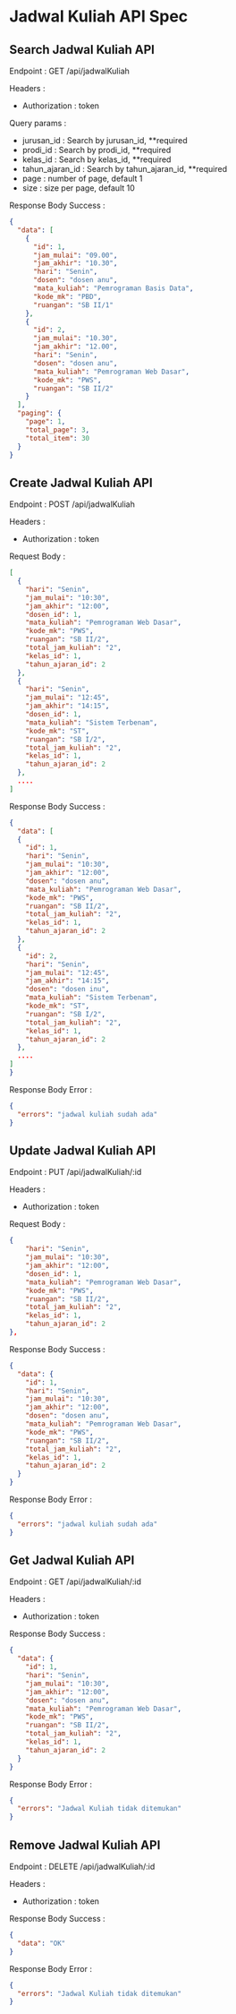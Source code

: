 # Jadwal Kuliah API Spec

## Search Jadwal Kuliah API

Endpoint : GET /api/jadwalKuliah

Headers :

- Authorization : token

Query params :

- jurusan_id : Search by jurusan_id, \*\*required
- prodi_id : Search by prodi_id, \*\*required
- kelas_id : Search by kelas_id, \*\*required
- tahun_ajaran_id : Search by tahun_ajaran_id, \*\*required
- page : number of page, default 1
- size : size per page, default 10

Response Body Success :

```json
{
  "data": [
    {
      "id": 1,
      "jam_mulai": "09.00",
      "jam_akhir": "10.30",
      "hari": "Senin",
      "dosen": "dosen anu",
      "mata_kuliah": "Pemrograman Basis Data",
      "kode_mk": "PBD",
      "ruangan": "SB II/1"
    },
    {
      "id": 2,
      "jam_mulai": "10.30",
      "jam_akhir": "12.00",
      "hari": "Senin",
      "dosen": "dosen anu",
      "mata_kuliah": "Pemrograman Web Dasar",
      "kode_mk": "PWS",
      "ruangan": "SB II/2"
    }
  ],
  "paging": {
    "page": 1,
    "total_page": 3,
    "total_item": 30
  }
}
```

## Create Jadwal Kuliah API

Endpoint : POST /api/jadwalKuliah

Headers :

- Authorization : token

Request Body :

```json
[
  {
    "hari": "Senin",
    "jam_mulai": "10:30",
    "jam_akhir": "12:00",
    "dosen_id": 1,
    "mata_kuliah": "Pemrograman Web Dasar",
    "kode_mk": "PWS",
    "ruangan": "SB II/2",
    "total_jam_kuliah": "2",
    "kelas_id": 1,
    "tahun_ajaran_id": 2
  },
  {
    "hari": "Senin",
    "jam_mulai": "12:45",
    "jam_akhir": "14:15",
    "dosen_id": 1,
    "mata_kuliah": "Sistem Terbenam",
    "kode_mk": "ST",
    "ruangan": "SB I/2",
    "total_jam_kuliah": "2",
    "kelas_id": 1,
    "tahun_ajaran_id": 2
  },
  ....
]
```

Response Body Success :

```json
{
  "data": [
  {
    "id": 1,
    "hari": "Senin",
    "jam_mulai": "10:30",
    "jam_akhir": "12:00",
    "dosen": "dosen anu",
    "mata_kuliah": "Pemrograman Web Dasar",
    "kode_mk": "PWS",
    "ruangan": "SB II/2",
    "total_jam_kuliah": "2",
    "kelas_id": 1,
    "tahun_ajaran_id": 2
  },
  {
    "id": 2,
    "hari": "Senin",
    "jam_mulai": "12:45",
    "jam_akhir": "14:15",
    "dosen": "dosen inu",
    "mata_kuliah": "Sistem Terbenam",
    "kode_mk": "ST",
    "ruangan": "SB I/2",
    "total_jam_kuliah": "2",
    "kelas_id": 1,
    "tahun_ajaran_id": 2
  },
  ....
]
}
```

Response Body Error :

```json
{
  "errors": "jadwal kuliah sudah ada"
}
```

## Update Jadwal Kuliah API

Endpoint : PUT /api/jadwalKuliah/:id

Headers :

- Authorization : token

Request Body :

```json
{
    "hari": "Senin",
    "jam_mulai": "10:30",
    "jam_akhir": "12:00",
    "dosen_id": 1,
    "mata_kuliah": "Pemrograman Web Dasar",
    "kode_mk": "PWS",
    "ruangan": "SB II/2",
    "total_jam_kuliah": "2",
    "kelas_id": 1,
    "tahun_ajaran_id": 2
},
```

Response Body Success :

```json
{
  "data": {
    "id": 1,
    "hari": "Senin",
    "jam_mulai": "10:30",
    "jam_akhir": "12:00",
    "dosen": "dosen anu",
    "mata_kuliah": "Pemrograman Web Dasar",
    "kode_mk": "PWS",
    "ruangan": "SB II/2",
    "total_jam_kuliah": "2",
    "kelas_id": 1,
    "tahun_ajaran_id": 2
  }
}
```

Response Body Error :

```json
{
  "errors": "jadwal kuliah sudah ada"
}
```

## Get Jadwal Kuliah API

Endpoint : GET /api/jadwalKuliah/:id

Headers :

- Authorization : token

Response Body Success :

```json
{
  "data": {
    "id": 1,
    "hari": "Senin",
    "jam_mulai": "10:30",
    "jam_akhir": "12:00",
    "dosen": "dosen anu",
    "mata_kuliah": "Pemrograman Web Dasar",
    "kode_mk": "PWS",
    "ruangan": "SB II/2",
    "total_jam_kuliah": "2",
    "kelas_id": 1,
    "tahun_ajaran_id": 2
  }
}
```

Response Body Error :

```json
{
  "errors": "Jadwal Kuliah tidak ditemukan"
}
```

## Remove Jadwal Kuliah API

Endpoint : DELETE /api/jadwalKuliah/:id

Headers :

- Authorization : token

Response Body Success :

```json
{
  "data": "OK"
}
```

Response Body Error :

```json
{
  "errors": "Jadwal Kuliah tidak ditemukan"
}
```
